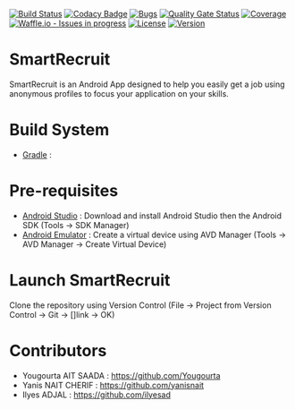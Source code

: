[![Build Status](https://img.shields.io/travis/Yougourta/SmartRecruit/master.svg?style=flat-square)](https://travis-ci.org/Yougourta/SmartRecruit)
[![Codacy Badge](https://api.codacy.com/project/badge/Grade/323c9cdbcd864e00b033df82605fade8)](https://app.codacy.com/app/Yougourta/SmartRecruit?utm_source=github.com&utm_medium=referral&utm_content=Yougourta/SmartRecruit&utm_campaign=Badge_Grade_Dashboard)
[![Bugs](https://sonarcloud.io/api/project_badges/measure?project=Yougourta_SmartRecruit&metric=bugs)](https://sonarcloud.io/dashboard?id=Yougourta_SmartRecruit)
[![Quality Gate Status](https://sonarcloud.io/api/project_badges/measure?project=Yougourta_SmartRecruit&metric=alert_status)](https://sonarcloud.io/dashboard?id=Yougourta_SmartRecruit)
[![Coverage](https://sonarcloud.io/api/project_badges/measure?project=Yougourta_SmartRecruit&metric=coverage)](https://sonarcloud.io/dashboard?id=Yougourta_SmartRecruit)
[![Waffle.io - Issues in progress](https://badge.waffle.io/Yougourta/SmartRecruit.png?label=in%20progress&title=In%20Progress)](http://waffle.io/Yougourta/SmartRecruit)
[![License](https://img.shields.io/github/license/Yougourta/SmartRecruit.svg?style=flat-square)](LICENSE)
[![Version](https://img.shields.io/github/tag/Yougourta/SmartRecruit.svg?label=version&style=flat-square)](build.gradle)

# SmartRecruit
SmartRecruit is an Android App designed to help you easily get a job using anonymous profiles to focus your application on your skills. 

# Build System
- [Gradle](https://gradle.org/) :

# Pre-requisites
- [Android Studio](https://developer.android.com/studio/) : Download and install Android Studio then the Android SDK (Tools -> SDK Manager)
- [Android Emulator](https://developer.android.com/studio/run/managing-avds) : Create a virtual device using AVD Manager (Tools -> AVD Manager -> Create Virtual Device)

# Launch SmartRecruit
Clone the repository using Version Control (File -> Project from Version Control -> Git -> []link -> OK)

# Contributors
- Yougourta AIT SAADA : https://github.com/Yougourta
- Yanis NAIT CHERIF : https://github.com/yanisnait
- Ilyes ADJAL : https://github.com/ilyesad
